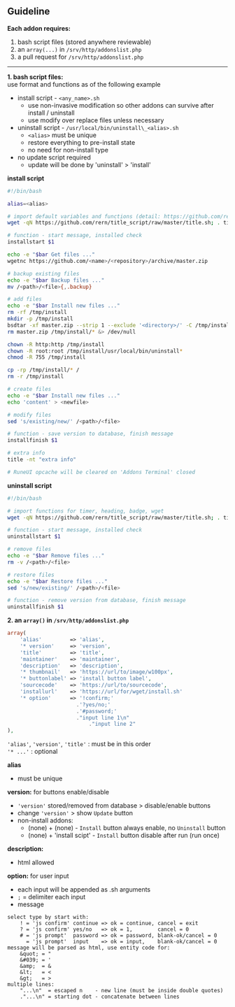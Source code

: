Guideline
---

**Each addon requires:**  

1. bash script files (stored anywhere reviewable)  
2. an `array(...)` in `/srv/http/addonslist.php`  
3. a pull request for `/srv/http/addonslist.php`  
---
  
**1. bash script files:**  
use format and functions as of the following example  

- install script   - `<any_name>.sh`
  - use non-invasive modification so other addons can survive after install / uninstall
  - use modify over replace files unless necessary
- uninstall script - `/usr/local/bin/uninstall\_<alias>.sh`
  - `<alias>` must be unique
  - restore everything to pre-install state
  - no need for non-install type
- no update script required
  - update will be done by 'uninstall' > 'install'
  
**install script**
```sh
#!/bin/bash

alias=<alias>

# import default variables and functions (detail: https://github.com/rern/title_script)
wget -qN https://github.com/rern/title_script/raw/master/title.sh; . title.sh; rm title.sh

# function - start message, installed check
installstart $1

echo -e "$bar Get files ..."
wgetnc https://github.com/<name>/<repository>/archive/master.zip

# backup existing files
echo -e "$bar Backup files ..."
mv /<path>/<file>{,.backup}

# add files
echo -e "$bar Install new files ..."
rm -rf /tmp/install
mkdir -p /tmp/install
bsdtar -xf master.zip --strip 1 --exclude '<directory>/' -C /tmp/install
rm master.zip /tmp/install/* &> /dev/null

chown -R http:http /tmp/install
chown -R root:root /tmp/install/usr/local/bin/uninstall*
chmod -R 755 /tmp/install

cp -rp /tmp/install/* /
rm -r /tmp/install

# create files
echo -e "$bar Install new files ..."
echo 'content' > <newfile>

# modify files
sed 's/existing/new/' /<path>/<file>

# function - save version to database, finish message
installfinish $1

# extra info
title -nt "extra info"

# RuneUI opcache will be cleared on 'Addons Terminal' closed
```

**uninstall script**
```sh
#!/bin/bash

# import functions for timer, heading, badge, wget
wget -qN https://github.com/rern/title_script/raw/master/title.sh; . title.sh; rm title.sh

# function - start message, installed check
uninstallstart $1

# remove files 
echo -e "$bar Remove files ..."
rm -v /<path>/<file>

# restore files
echo -e "$bar Restore files ..."
sed 's/new/existing/' /<path>/<file>

# function - remove version from database, finish message
uninstallfinish $1
```
    
**2. an `array()` in `/srv/http/addonslist.php`**  
```php
array(
	'alias'         => 'alias',
	'* version'     => 'version',
	'title'         => 'title',
	'maintainer'    => 'maintainer',
	'description'   => 'description',
	'* thumbnail'   => 'https://url/to/image/w100px',
	'* buttonlabel' => 'install button label',
	'sourcecode'    => 'https://url/to/sourcecode',
	'installurl'    => 'https://url/for/wget/install.sh'
	'* option'      => '!confirm;'
	                  .'?yes/no;'
	                  .'#password;'
	                  ."input line 1\n"
	                      ."input line 2"
),
```
`'alias'`, `'version'`, `'title'` : must be in this order  
`'* ...'` : optional  

**alias**  
- must be unique

**version:** for buttons enable/disable  
- `'version'` stored/removed from database > disable/enable buttons
- change `'version'` > show `Update` button
- non-install addons:
	- (none) + (none)          - `Install` button always enable, no `Uninstall` button
	- (none) + 'install scipt' - `Install` button disable after run (run once)
    
**description:**  
- html allowed  

**option:** for user input  
- each input will be appended as <install>.sh arguments
- `;` = delimiter each input
- message
```
select type by start with:
    ! = 'js confirm' continue => ok = continue, cancel = exit
    ? = 'js confirm' yes/no   => ok = 1,        cancel = 0
    # = 'js prompt'  password => ok = password, blank-ok/cancel = 0
      = 'js prompt'  input    => ok = input,    blank-ok/cancel = 0
message will be parsed as html, use entity code for:
    &quot; = "
    &#039; = '
    &amp;  = &
    &lt;   = <
    &gt;   = >  
multiple lines:
    "...\n"  = escaped n    - new line (must be inside double quotes)
    ."...\n" = starting dot - concatenate between lines
```
